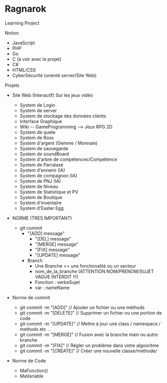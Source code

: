# Ragnarok
Learning Project

Notion
- JavaScript
- PHP
- Go
- C (à voir avec le projet)
- C#
- HTML/CSS
- CyberSécurité (orienté server/Site Web)

Projets
- Site Web (Interactif) Sur les jeux vidéo
	- System de Login
	- System de server
	- System de stockage des données clients
	- Interface Graphique
	- Wiki
-- GameProgramming --> Jeux RPG 2D
	- System de quete
	- System de Boss
	- System d'argent (Gemme / Monnaie)
	- System de sauvegarde
	- System de soundBoard
	- System d'arbre de compétences/Compétence
	- System de Parralaxe
	- System d'ennemi (IA)
	- System de compagnon (IA)
	- System de PNJ (IA)
	- System de Niveau
	- System de Statistique et PV
	- System de Boutique
	- System d'inventaire
	- System d'Easter Egg

 - NORME (TRES IMPORTANT)
 	- git commit
	  	- "[ADD] message"
    		- "[DEL] message"
      		- "[MERGE] message"
      		- "[FIX] message"
      		- "[UPDATE] message"
        - Branch
        	- Une Branche == une fonctionalité ou un secteur
         	- nom_de_la_branche (ATTENTION NOM/PRENOM/SUJET VAGUE INTERDIT !!!)
          	- Fonction : verbeSujet
          	- var : nameName
- Norme de commit
	- git commit -m "[ADD]" // Ajouter un fichier ou une méthods
	- git commit -m "[DELETE]" // Supprimer un fichier ou une portion de code
	- git commit -m "[UPDATE]" // Mettre à jour une class / namespace / methods etc ...
	- git commit -m "[MERGE]" // Fusion avec la branche main ou autre branche
	- git commit -m "[FIX]" // Régler un problème dans votre algooritme
	- git commit -m "[CREATE]" // Créer une nouvelle classe/methode/
 - Norme de Code
 	- MaFonction()
  	- MaVariable

